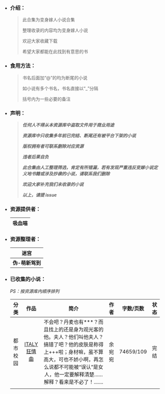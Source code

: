 - ### 介绍：

    > 此合集为变身嫁人小说合集
    > 
    > 整理收录的内容均为变身嫁人小说
    > 
    > 欢迎大家收藏下载
    > 
    > 希望大家都能在此找到有意思的书



- ### 食用方法：

  > 书名后面加“@”的均为断尾的小说
  > 
  > 如小说有多个书名，书名直接以“_”分隔
  > 
  > 括号内为一些必要的备注

  

- ### 声明：

  > ***任何人不得从本资源库中盗取文件用于商业用途***
  >
  > ***资源库中只收集多年前已完结、断尾还有被平台下架的小说***
  >
  > ***版权拥有者可联系删除对应资源***
  >
  > ***违者后果自负***
  >
  > ***此合集由人工整理筛选，肯定有所错漏，若有发现严重违反变嫁小说定义地书籍或涉及抄袭的小说，请联系我们删除***
  >
  > ***欢迎大家补充我们未收录的小说***
  >
  > ***以上，请提 issue***
  >



- ### 资源提供者：

  | 吸血喵 |
  | ------ |



- ### 资源整理者：

  | 迷宫            |
  | --------------- |
  | **伪-萌新驾到** |



- ### 已收集的小说：

  *PS：按资源库内顺序排列*
  
  | 分类 | 作品 | 简介 | 作者 | 字数/页数 | 状态 |
  | :--: | :--: | :--: | :--: | :--: | :--: |
  | 都市校园 | [ITALY狂情曲](https://gitee.com/akabc23333/akabc23333/blob/resources/%E9%83%BD%E5%B8%82%E6%A0%A1%E5%9B%AD/ITALY%E7%8B%82%E6%83%85%E6%9B%B2.txt) | 不会吧？丹麦也有***？而且找上的还是身为观光客的他。夫人？他们叫他夫人？搞错了吧？他的皮肤是称得上+++啦；身材嘛，虽不算高大，可也不娇小啊，再怎么说都不可能被“误认”是女人，他一定要解释清楚……解释？看来是不必了！....... | 余宛宛 | 74659/109 | 完结 |
  |      |        |      |      |      |      |
  
  

